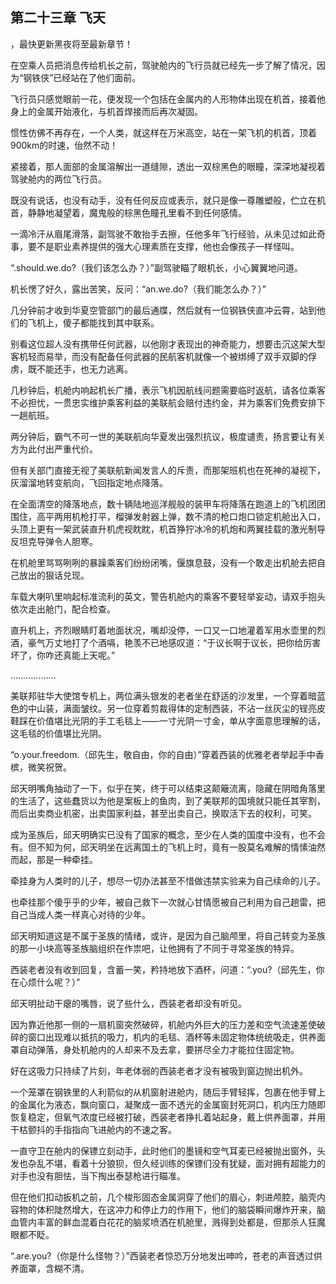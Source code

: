 ## 第二十三章 飞天
，最快更新黑夜将至最新章节！

在空乘人员把消息传给机长之前，驾驶舱内的飞行员就已经先一步了解了情况，因为“钢铁侠”已经站在了他们面前。

飞行员只感觉眼前一花，便发现一个包括在金属内的人形物体出现在机首，接着他身上的金属开始液化，与机首焊接而后再次凝固。

惯性仿佛不再存在，一个人类，就这样在万米高空，站在一架飞机的机首，顶着900km的时速，佁然不动！

紧接着，那人面部的金属溶解出一道缝隙，透出一双棕黑色的眼瞳，深深地凝视着驾驶舱内的两位飞行员。

既没有说话，也没有动手，没有任何反应或表示，就只是像一尊雕塑般，伫立在机首，静静地凝望着，魔鬼般的棕黑色瞳孔里看不到任何感情。

一滴冷汗从眉尾滑落，副驾驶不敢抬手去擦，任他多年飞行经验，从未见过如此奇事，要不是职业素养提供的强大心理素质在支撑，他也会像孩子一样怪叫。

“.should.we.do?（我们该怎么办？）”副驾驶瞄了眼机长，小心翼翼地问道。

机长愣了好久，露出苦笑，反问：“an.we.do?（我们能怎么办？）”

几分钟前才收到华夏空管部门的最后通牒，然后就有一位钢铁侠直冲云霄，站到他们的飞机上，傻子都能找到其中联系。

别看这位超人没有携带任何武器，以他刚才表现出的神奇能力，想要击沉这架大型客机轻而易举，而没有配备任何武器的民航客机就像一个被绑缚了双手双脚的俘虏，既不能还手，也无力逃离。

几秒钟后，机舱内响起机长广播，表示飞机因航线问题需要临时返航，请各位乘客不必担忧，一贯忠实维护乘客利益的美联航会赔付违约金，并为乘客们免费安排下一趟航班。

两分钟后，霸气不可一世的美联航向华夏发出强烈抗议，极度谴责，扬言要让有关方为此付出严重代价。

但有关部门直接无视了美联航新闻发言人的斥责，而那架班机也在死神的凝视下，灰溜溜地转变航向，飞回指定地点降落。

在全面清空的降落地点，数十辆陆地巡洋舰般的装甲车将降落在跑道上的飞机团团围住，高平两用机枪打平，榴弹发射器上弹，数不清的枪口炮口锁定机舱出入口，头顶上更有一架武装直升机虎视眈眈，机首狰狞冰冷的机炮和两翼挂载的激光制导反坦克导弹令人胆寒。

在机舱里骂骂咧咧的暴躁乘客们纷纷闭嘴，偃旗息鼓，没有一个敢走出机舱去把自己放出的狠话兑现。

车载大喇叭里响起标准流利的英文，警告机舱内的乘客不要轻举妄动，请双手抱头依次走出舱门，配合检查。

直升机上，齐烈眼睛盯着地面状况，嘴却没停，一口又一口地灌着军用水壶里的烈酒，豪气万丈地打了个酒嗝，艳羡不已地感叹道：“于议长啊于议长，把你给厉害坏了，你咋还真能上天呢。”

………………

美联邦驻华大使馆专机上，两位满头银发的老者坐在舒适的沙发里，一个穿着暗蓝色的中山装，满面皱纹。另一位穿着剪裁得体的定制西装，不沾一丝灰尘的锃亮皮鞋踩在价值堪比光阴的手工毛毯上——一寸光阴一寸金，单从字面意思理解的话，这毛毯的价值堪比光阴。

“o.your.freedom.（邱先生，敬自由，你的自由）”穿着西装的优雅老者举起手中香槟，微笑祝贺。

邱天明嘴角抽动了一下，似乎在笑，终于可以结束这颠簸流离，隐藏在阴暗角落里的生活了，这些蠢货以为他是案板上的鱼肉，到了美联邦的国境就只能任其宰割，而后出卖商业机密，出卖国家利益，甚至出卖自己，换取活下去的权利，可笑。

成为圣族后，邱天明确实已没有了国家的概念，至少在人类的国度中没有，也不会有。但不知为何，邱天明坐在远离国土的飞机上时，竟有一股莫名难解的情愫油然而起，那是一种牵挂。

牵挂身为人类时的儿子，想尽一切办法甚至不惜做违禁实验来为自己续命的儿子。

也牵挂那个傻乎乎的少年，被自己救下一次就心甘情愿被自己利用为自己趟雷，把自己当成人类一样真心对待的少年。

邱天明知道这是不属于圣族的情绪，或许，是因为自己脑颅里，将自己转变为圣族的那一小块高等圣族脑组织在作祟吧，让他拥有了不同于寻常圣族的特异。

西装老者没有收到回复，含蓄一笑，矜持地放下酒杯，问道：“.you?（邱先生，你在心烦什么呢？）”

邱天明扯动干瘪的嘴唇，说了些什么，西装老者却没有听见。

因为靠近他那一侧的一扇机窗突然破碎，机舱内外巨大的压力差和空气流速差使破碎的窗口出现难以抵抗的吸力，机内的毛毯、酒杯等未固定物体统统吸走，供养面罩自动弹落，身处机舱内的人却来不及去拿，要拼尽全力才能拉住固定物。

好在这吸力只持续了片刻，年老体弱的西装老者才没有被吸到窗边抛出机外。

一个笼罩在钢铁里的人利箭似的从机窗射进舱内，随后手臂轻挥，包裹在他手臂上的金属化为液态，飘向窗口，凝聚成一面不透光的金属窗封死洞口，机内压力随即恢复稳定，但氧气浓度已经被打破，西装老者挣扎着站起身，戴上供养面罩，并用干枯颤抖的手指指向飞进舱内的不速之客。

一直守卫在舱内的保镖立刻动手，此时他们的墨镜和空气耳麦已经被抛出窗外，头发也杂乱不堪，看着十分狼狈，但久经训练的保镖们没有犹疑，面对拥有超能力的对手也没有胆怯，当下掏出泰瑟枪进行瞄准。

但在他们扣动扳机之前，几个梭形固态金属洞穿了他们的眉心，刺进颅腔，脑壳内容物的体积陡然增大，在这冲力和停止力的作用下，他们的脑袋瞬间爆炸开来，脑血管内丰富的鲜血混着白花花的脑浆喷洒在机舱里，溅得到处都是，但那杀人狂魔眼都不眨。

“.are.you?（你是什么怪物？）”西装老者惊恐万分地发出呻吟，苍老的声音透过供养面罩，含糊不清。

